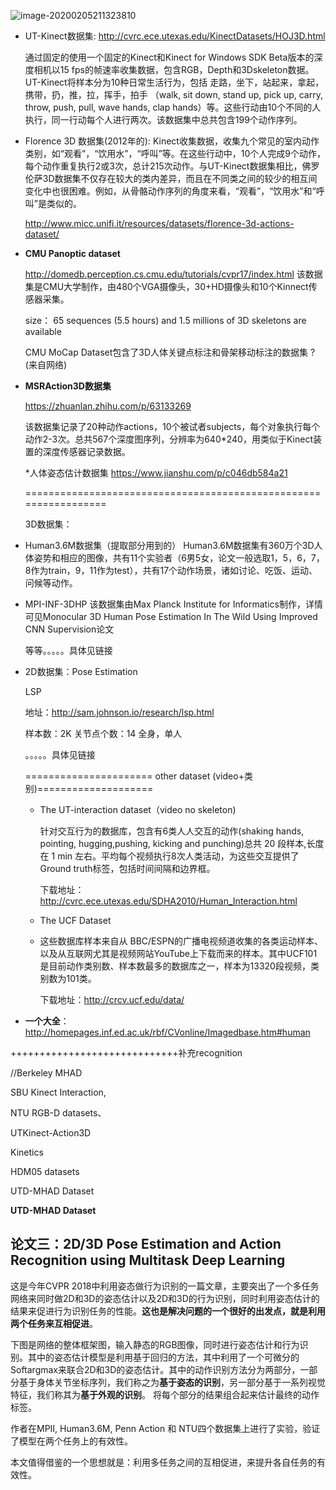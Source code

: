![image-20200205211323810](C:\Users\94717\AppData\Roaming\Typora\typora-user-images\image-20200205211323810.png)

- UT-Kinect数据集: http://cvrc.ece.utexas.edu/KinectDatasets/HOJ3D.html

  通过固定的使用一个固定的Kinect和Kinect for Windows SDK Beta版本的深度相机以15 fps的帧速率收集数据，包含RGB，Depth和3Dskeleton数据。UT-Kinect将样本分为10种日常生活行为，包括 走路，坐下，站起来，拿起，携带，扔，推，拉，挥手，拍手 （walk, sit down, stand up, pick up, carry, throw, push, pull, wave hands, clap hands）等。这些行动由10个不同的人执行，同一行动每个人进行两次。该数据集中总共包含199个动作序列。
  
- Florence 3D 数据集(2012年的): Kinect收集数据，收集九个常见的室内动作类别，如“观看”，“饮用水”，“呼叫”等。在这些行动中，10个人完成9个动作，每个动作重复执行2或3次，总计215次动作。与UT-Kinect数据集相比，佛罗伦萨3D数据集不仅存在较大的类内差异，而且在不同类之间的较少的相互间变化中也很困难。例如，从骨骼动作序列的角度来看，“观看”，“饮用水”和“呼叫”是类似的。

  http://www.micc.unifi.it/resources/datasets/florence-3d-actions-dataset/

  

- **CMU Panoptic dataset**

   http://domedb.perception.cs.cmu.edu/tutorials/cvpr17/index.html
       该数据集是CMU大学制作，由480个VGA摄像头，30+HD摄像头和10个Kinnect传感器采集。

  size： 65 sequences (5.5 hours) and 1.5 millions of 3D skeletons are available

  CMU MoCap Dataset包含了3D人体关键点标注和骨架移动标注的数据集 ?(来自网络)

  

- **MSRAction3D数据集**

  https://zhuanlan.zhihu.com/p/63133269

  该数据集记录了20种动作actions，10个被试者subjects，每个对象执行每个动作2-3次。总共567个深度图序列，分辨率为640*240，用类似于Kinect装置的深度传感器记录数据。

  

  

  *人体姿态估计数据集   https://www.jianshu.com/p/c046db584a21

  =================================================================

  3D数据集：

- Human3.6M数据集（提取部分用到的）
     Human3.6M数据集有360万个3D人体姿势和相应的图像，共有11个实验者（6男5女，论文一般选取1，5，6，7，8作为train，9，11作为test），共有17个动作场景，诸如讨论、吃饭、运动、问候等动作。

  

- MPI-INF-3DHP
       该数据集由Max Planck Institute for Informatics制作，详情可见Monocular 3D Human Pose Estimation In The Wild Using Improved CNN Supervision论文

  

  等等。。。。。具体见链接

  

  

- 2D数据集：Pose Estimation

  LSP

  地址：http://sam.johnson.io/research/lsp.html

  样本数：2K 	关节点个数：14	全身，单人

  。。。。。具体见链接

  

  ======================  other dataset (video+类别)====================

  - The UT-interaction dataset（video no skeleton)

    针对交互行为的数据库，包含有6类人人交互的动作(shaking hands, pointing, hugging,pushing, kicking and punching)总共 20 段样本,长度在 1 min 左右。平均每个视频执行8次人类活动，为这些交互提供了Ground truth标签，包括时间间隔和边界框。

    下载地址：http://cvrc.ece.utexas.edu/SDHA2010/Human_Interaction.html

    

  - The UCF Dataset

  - 这些数据库样本来自从 BBC/ESPN的广播电视频道收集的各类运动样本、以及从互联网尤其是视频网站YouTube上下载而来的样本。其中UCF101是目前动作类别数、样本数最多的数据库之一，样本为13320段视频，类别数为101类。

    下载地址：http://crcv.ucf.edu/data/

    

- **一个大全**：http://homepages.inf.ed.ac.uk/rbf/CVonline/Imagedbase.htm#human



+++++++++++++++++++++++++++++补充recognition



//Berkeley MHAD

 SBU Kinect Interaction, 

NTU RGB-D datasets、

UTKinect-Action3D

Kinetics

HDM05 datasets

UTD-MHAD Dataset

**UTD-MHAD Dataset**



## 论文三：2D/3D Pose Estimation and Action Recognition using Multitask Deep Learning

这是今年CVPR 2018中利用姿态做行为识别的一篇文章，主要突出了一个多任务网络来同时做2D和3D的姿态估计以及2D和3D的行为识别，同时利用姿态估计的结果来促进行为识别任务的性能。**这也是解决问题的一个很好的出发点，就是利用两个任务来互相促进**。



下图是网络的整体框架图，输入静态的RGB图像，同时进行姿态估计和行为识别。其中的姿态估计模型是利用基于回归的方法，其中利用了一个可微分的Softargmax来联合2D和3D的姿态估计。其中的动作识别方法分为两部分，一部分基于身体关节坐标序列，我们称之为**基于姿态的识别**，另一部分基于一系列视觉特征，我们称其为**基于外观的识别**。 将每个部分的结果组合起来估计最终的动作标签。



作者在MPII, Human3.6M, Penn Action 和 NTU四个数据集上进行了实验，验证了模型在两个任务上的有效性。



本文值得借鉴的一个思想就是：利用多任务之间的互相促进，来提升各自任务的有效性。